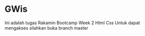 # GWis

Ini adalah tugas Rakamin Bootcamp Week 2
Html
Css
Untuk dapat mengakses silahkan buka branch master
